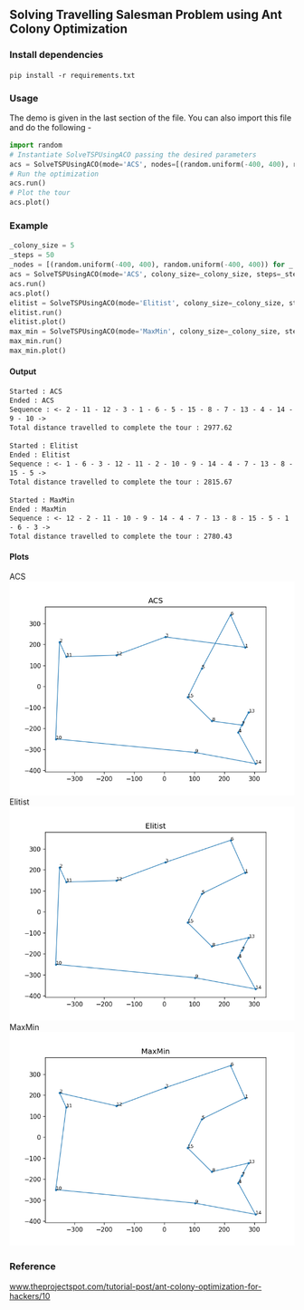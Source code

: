 ## Solving Travelling Salesman Problem using Ant Colony Optimization

### Install dependencies
`pip install -r requirements.txt`

### Usage
The demo is given in the last section of the file. You can also import this file and do the following -
```python
import random
# Instantiate SolveTSPUsingACO passing the desired parameters
acs = SolveTSPUsingACO(mode='ACS', nodes=[(random.uniform(-400, 400), random.uniform(-400, 400)) for _ in range(0, 15)])
# Run the optimization
acs.run()
# Plot the tour
acs.plot()
```

### Example
```python
_colony_size = 5
_steps = 50
_nodes = [(random.uniform(-400, 400), random.uniform(-400, 400)) for _ in range(0, 15)]
acs = SolveTSPUsingACO(mode='ACS', colony_size=_colony_size, steps=_steps, nodes=_nodes)
acs.run()
acs.plot()
elitist = SolveTSPUsingACO(mode='Elitist', colony_size=_colony_size, steps=_steps, nodes=_nodes)
elitist.run()
elitist.plot()
max_min = SolveTSPUsingACO(mode='MaxMin', colony_size=_colony_size, steps=_steps, nodes=_nodes)
max_min.run()
max_min.plot()
```

#### Output
```
Started : ACS
Ended : ACS
Sequence : <- 2 - 11 - 12 - 3 - 1 - 6 - 5 - 15 - 8 - 7 - 13 - 4 - 14 - 9 - 10 ->
Total distance travelled to complete the tour : 2977.62

Started : Elitist
Ended : Elitist
Sequence : <- 1 - 6 - 3 - 12 - 11 - 2 - 10 - 9 - 14 - 4 - 7 - 13 - 8 - 15 - 5 ->
Total distance travelled to complete the tour : 2815.67

Started : MaxMin
Ended : MaxMin
Sequence : <- 12 - 2 - 11 - 10 - 9 - 14 - 4 - 7 - 13 - 8 - 15 - 5 - 1 - 6 - 3 ->
Total distance travelled to complete the tour : 2780.43
```

#### Plots
ACS  
![ACS Tour](ACS_tour.png "ACS Tour")  
Elitist  
![Elitist Tour](Elitist_tour.png "Elitist Tour")   
MaxMin  
![MaxMin Tour](MaxMin_tour.png "MaxMin Tour")

### Reference
www.theprojectspot.com/tutorial-post/ant-colony-optimization-for-hackers/10

